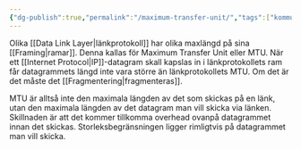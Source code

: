 ```yaml
---
{"dg-publish":true,"permalink":"/maximum-transfer-unit/","tags":["kommunikationssystem"]}
---
```



Olika [[Data Link Layer\|länkprotokoll]] har olika maxlängd på sina [[Framing\|ramar]]. Denna kallas för Maximum Transfer Unit eller MTU. När ett [[Internet Protocol\|IP]]-datagram skall kapslas in i länkprotokollets ram får datagrammets längd inte vara större än länkprotokollets MTU. Om det är det måste det  [[Fragmentering\|fragmenteras]].

MTU är alltså inte den maximala längden av det som skickas på en länk, utan den maximala längden av det datagram man vill skicka via länken. Skillnaden är att det kommer tillkomma overhead ovanpå datagrammet innan det skickas. Storleksbegränsningen ligger rimligtvis på datagrammet man vill skicka.